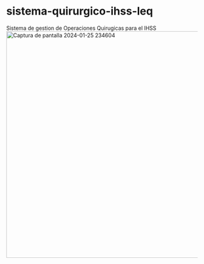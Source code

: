# sistema-quirurgico-ihss-leq
 Sistema de gestion de Operaciones Quirugicas para el IHSS
<img width="967" height="596" alt="Captura de pantalla 2024-01-25 234604" src="https://github.com/user-attachments/assets/1c9fd13b-cf17-44bf-ae14-edb9f7cf7348" />
